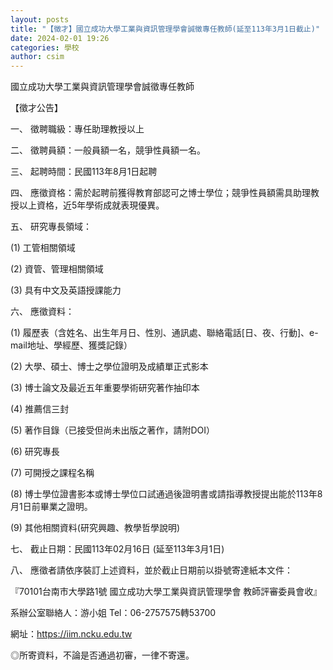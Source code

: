 ```yaml
---
layout: posts
title: "【徵才】國立成功大學工業與資訊管理學會誠徵專任教師(延至113年3月1日截止)"
date: 2024-02-01 19:26
categories: 學校
author: csim
---
```


國立成功大學工業與資訊管理學會誠徵專任教師

【徵才公告】

一、    徵聘職級：專任助理教授以上

二、    徵聘員額：一般員額一名，競爭性員額一名。

三、    起聘時間：民國113年8月1日起聘

四、    應徵資格：需於起聘前獲得教育部認可之博士學位；競爭性員額需具助理教授以上資格，近5年學術成就表現優異。

五、    研究專長領域：

(1)      工管相關領域

(2)      資管、管理相關領域

(3)      具有中文及英語授課能力

六、    應徵資料：

(1)      履歷表（含姓名、出生年月日、性別、通訊處、聯絡電話[日、夜、行動]、e-mail地址、學經歷、獲獎記錄）

(2)      大學、碩士、博士之學位證明及成績單正式影本

(3)      博士論文及最近五年重要學術研究著作抽印本

(4)      推薦信三封

(5)      著作目錄（已接受但尚未出版之著作，請附DOI）

(6)      研究專長

(7)      可開授之課程名稱

(8)      博士學位證書影本或博士學位口試通過後證明書或請指導教授提出能於113年8月1日前畢業之證明。

(9)      其他相關資料(研究興趣、教學哲學說明)

七、    截止日期：民國113年02月16日 (延至113年3月1日)

八、    應徵者請依序裝訂上述資料，並於截止日期前以掛號寄達紙本文件：

『70101台南市大學路1號  國立成功大學工業與資訊管理學會  教師評審委員會收』

系辦公室聯絡人：游小姐 Tel：06-2757575轉53700

網址：https://iim.ncku.edu.tw

◎所寄資料，不論是否通過初審，一律不寄還。
